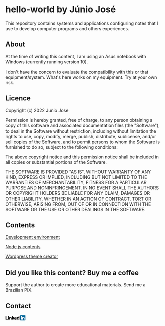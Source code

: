 # hello-world by Júnio José

This repository contains systems and applications configuring notes that I use to develop computer programs and others experiences.

## About

At the time of writing this content, I am using an Asus notebook with Windows (currently running version 10).

I don't have the concern to evaluate the compatibility with this or that equipment/system. What's here works on my equipment. Try at your own risk.

## Licence

Copyright (c) 2022 Junio Jose

Permission is hereby granted, free of charge, to any person obtaining a copy
of this software and associated documentation files (the "Software"), to deal
in the Software without restriction, including without limitation the rights
to use, copy, modify, merge, publish, distribute, sublicense, and/or sell
copies of the Software, and to permit persons to whom the Software is
furnished to do so, subject to the following conditions:

The above copyright notice and this permission notice shall be included in all
copies or substantial portions of the Software.

THE SOFTWARE IS PROVIDED "AS IS", WITHOUT WARRANTY OF ANY KIND, EXPRESS OR
IMPLIED, INCLUDING BUT NOT LIMITED TO THE WARRANTIES OF MERCHANTABILITY,
FITNESS FOR A PARTICULAR PURPOSE AND NONINFRINGEMENT. IN NO EVENT SHALL THE
AUTHORS OR COPYRIGHT HOLDERS BE LIABLE FOR ANY CLAIM, DAMAGES OR OTHER
LIABILITY, WHETHER IN AN ACTION OF CONTRACT, TORT OR OTHERWISE, ARISING FROM,
OUT OF OR IN CONNECTION WITH THE SOFTWARE OR THE USE OR OTHER DEALINGS IN THE
SOFTWARE.

## Contents

[Development environment](/contents/devel_env.md)

[Node.js contents](/contents/nodejs.md)

[Wordpress theme creator](/contents/wordpress_theme_creator.md)

## Did you like this content? Buy me a coffee

Support the author to create more educational materials. Send me a Brazilian PIX.

## Contact

[![My LinkedIn](/images/LinkedIn_Logo.svg.png "LinkedIn logo")](https://www.linkedin.com/in/juniojose/)
